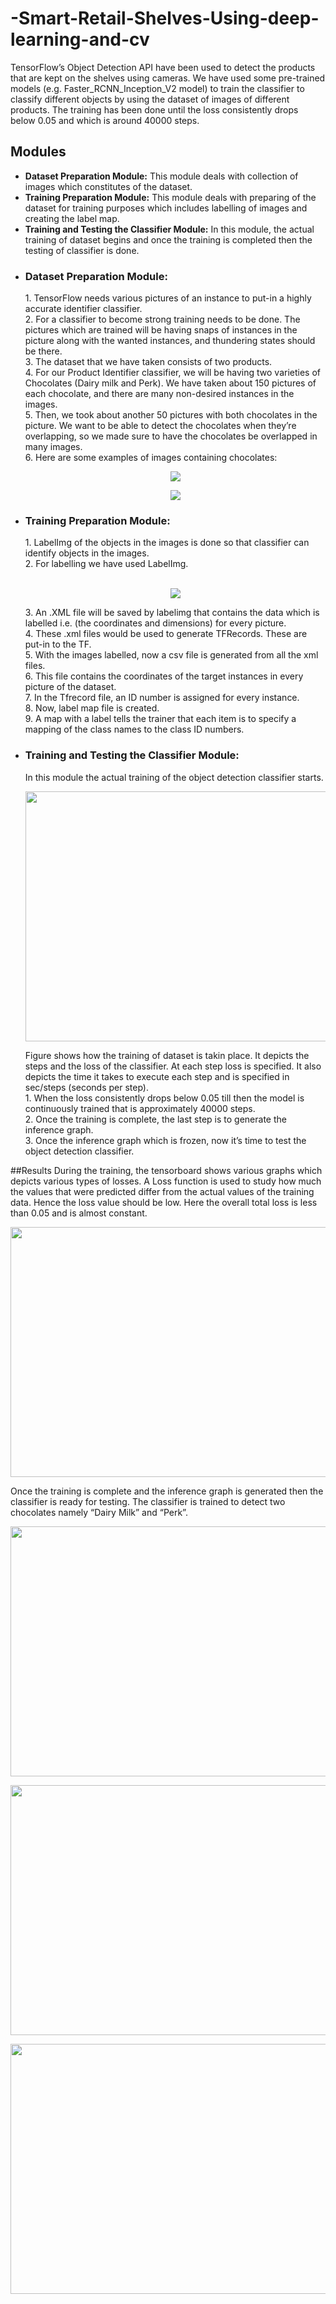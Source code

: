 # -Smart-Retail-Shelves-Using-deep-learning-and-cv
TensorFlow’s Object Detection API have been used to detect the products that are kept on the shelves using cameras. We have used some pre-trained models (e.g. Faster_RCNN_Inception_V2 model) to train the classifier to classify different objects by using the dataset of images of different products. The training has been done until the loss consistently drops below 0.05 and which is around 40000 steps. 
## Modules
<ul>
<li><b>Dataset Preparation Module:</b> This module deals with collection of images which
constitutes of the dataset.</li>
<li><b>Training Preparation Module:</b> This module deals with preparing of the dataset for
training purposes which includes labelling of images and creating the label map.</li>
<li><b>Training and Testing the Classifier Module:</b> In this module, the actual training of
dataset begins and once the training is completed then the testing of classifier is
done.</li>
</ul>
<ul>
<li><h3>Dataset Preparation Module:</h3>
1. TensorFlow needs various pictures of an instance to put-in a highly accurate identifier
classifier.<br>
2. For a classifier to become strong training needs to be done. The pictures which are
trained will be having snaps of instances in the picture along with the wanted
instances, and thundering states should be there.<br>
3. The dataset that we have taken consists of two products.<br>
4. For our Product Identifier classifier, we will be having two varieties of Chocolates
(Dairy milk and Perk). We have taken about 150 pictures of each chocolate, and there
are many non-desired instances in the images.<br>
5. Then, we took about another 50 pictures with both chocolates in the picture. We want
to be able to detect the chocolates when they’re overlapping, so we made sure to have
the chocolates be overlapped in many images.<br>
6. Here are some examples of images containing chocolates:<br>
  <p align="center">
<img src="srsdocs/dataset1.PNG">
  </p>
  <p align="center">
<img src="srsdocs/dataset2.PNG"></li></p>
  
<li><h3>Training Preparation Module:</h3>
  1. LabelImg of the objects in the images is done so that classifier can identify objects
in the images.<br>
2. For labelling we have used LabelImg.<br><br>
  <p align="center">
<img src="srsdocs/labeling.PNG"></p>
3. An .XML file will be saved by labelimg that contains the data which is labelled i.e.
(the coordinates and dimensions) for every picture.<br>
4. These .xml files would be used to generate TFRecords. These are put-in to the TF.<br>
5. With the images labelled, now a csv file is generated from all the xml files.<br>
6. This file contains the coordinates of the target instances in every picture of the
dataset.<br>
7. In the Tfrecord file, an ID number is assigned for every instance.<br>
8. Now, label map file is created.<br>
9. A map with a label tells the trainer that each item is to specify a mapping of the
    class names to the class ID numbers.<br></li>
    <li><h3>Training and Testing the Classifier Module:</h3>
  In this module the actual training of the object detection classifier starts.
    <p align="center">
      <img src="srsdocs/training.png" height=400 width=700><br></p>
      Figure shows how the training of dataset is takin place. It depicts the steps and the loss
of the classifier. At each step loss is specified. It also depicts the time it takes to execute
each step and is specified in sec/steps (seconds per step).<br>
1. When the loss consistently drops below 0.05 till then the model is continuously
trained that is approximately 40000 steps.<Br>
2. Once the training is complete, the last step is to generate the inference graph.<br>
3. Once the inference graph which is frozen, now it’s time to test the object detection
classifier.<br>
      </li>
  </ul>
##Results
During the training, the tensorboard shows various graphs which depicts various types of losses.
A Loss function is used to study how much the values that were predicted differ from the actual values of the training data. Hence the loss value should be low. Here the overall total loss is less than 0.05 and is almost constant. 
<p align="center">
      <img src="srsdocs/loss1.png" height=400 width=700><br></p>
Once the training is complete and the inference graph is generated then the classifier is ready for testing. The classifier is trained to detect two chocolates namely “Dairy Milk” and “Perk”.
<p align="center">
      <img src="srsdocs/P2.png" height=400 width=700><br></p>
      <p align="center">
      <img src="srsdocs/P4.png" height=400 width=700><br></p>
      <p align="center">
      <img src="srsdocs/Untitled.png" height=400 width=700><br></p>
      
      
